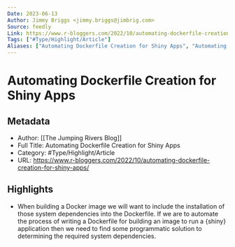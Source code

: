 ```yaml
---
Date: 2023-06-13
Author: Jimmy Briggs <jimmy.briggs@jimbrig.com>
Source: feedly
Link: https://www.r-bloggers.com/2022/10/automating-dockerfile-creation-for-shiny-apps/
Tags: ["#Type/Highlight/Article"]
Aliases: ["Automating Dockerfile Creation for Shiny Apps", "Automating Dockerfile Creation for Shiny Apps"]
---
```

# Automating Dockerfile Creation for Shiny Apps

## Metadata
- Author: [[The Jumping Rivers Blog]]
- Full Title: Automating Dockerfile Creation for Shiny Apps
- Category: #Type/Highlight/Article
- URL: https://www.r-bloggers.com/2022/10/automating-dockerfile-creation-for-shiny-apps/

## Highlights
- When building a Docker image we will want to include the
  installation of those system dependencies into the Dockerfile. If we are
  to automate the process of writing a Dockerfile for building an image to
  run a {shiny} application then we need to find some programmatic
  solution to determining the required system dependencies.
